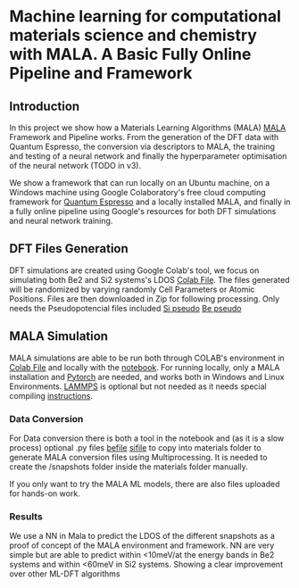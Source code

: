 # Machine learning for computational materials science and chemistry with MALA. A Basic Fully Online Pipeline and Framework 
## Introduction
In this project we show how a Materials Learning Algorithms (MALA) [MALA](https://github.com/mala-project/mala) Framework and Pipeline works.
From the generation of the DFT data with Quantum Espresso, the conversion via descriptors to MALA,
the training and testing of a neural network and finally the hyperparameter optimisation of the neural network (TODO in v3).

We show a framework that can run locally on an Ubuntu machine, on a Windows machine using Google Colaboratory's free cloud
computing framework for [Quantum Espresso](https://www.quantum-espresso.org/)  and a locally installed MALA, and finally in a fully online pipeline using Google's resources
for both DFT simulations and neural network training.    
## DFT Files Generation
DFT simulations are created using Google Colab's tool, we focus on simulating both Be2 and Si2 systems's LDOS [Colab File](Quantum_Espresso_Input_Files_Colab.ipynb).
The files generated will be randomized by varying randomly Cell Parameters or Atomic Positions.
Files are then downloaded in Zip for following processing. Only needs the Pseudopotencial files included [Si pseudo](Si.pz-vbc.UPF)  [Be pseudo](Be.pbe-n-rrkjus_psl.1.0.0.UPF)

## MALA Simulation
MALA simulations are able to be run both through COLAB's environment  in [Colab File](mala_notebookv2_colab.ipynb) and locally with the [notebook](mala_notebookv2.ipynb). For running locally, only a MALA installation and 
[Pytorch](https://pytorch.org/get-started/locally/) are needed, and works both in Windows and Linux Environments. [LAMMPS](https://www.lammps.org/) is optional but not needed as it needs special compiling [instructions](https://github.com/mala-project/mala/blob/develop/docs/source/install/installing_lammps.rst). 
### Data Conversion
For Data conversion there is both a tool in the notebook and (as it is a slow process) optional .py files [befile](Sifoldermultiprocessing) [sifile](Sifoldermultiprocessing) to copy into materials folder to generate MALA conversion files using Multiprocessing.
It is needed to create the /snapshots folder inside the materials folder manually.

If you only want to try the MALA ML models, there are also files uploaded for hands-on work.
### Results
We use a NN in Mala to predict the LDOS of the different snapshots as a proof of concept of the MALA environment and framework.
NN are very simple but are able to predict within <10meV/at the energy bands in Be2 systems and within <60meV in Si2 systems.
Showing a clear improvement over other ML-DFT algorithms
